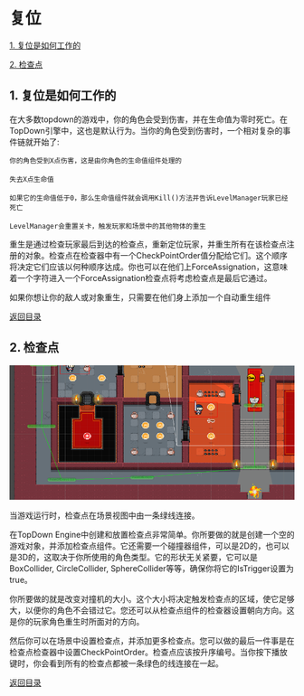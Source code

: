  <span id="mulu"></span>

# 复位              

[1. 复位是如何工作的](#1)  
 
[2. 检查点](#2)  
 
<p id="1"></p>              

## 1. 复位是如何工作的
 
在大多数topdown的游戏中，你的角色会受到伤害，并在生命值为零时死亡。在TopDown引擎中，这也是默认行为。当你的角色受到伤害时，一个相对复杂的事件链就开始了:

    你的角色受到X点伤害，这是由你角色的生命值组件处理的

    失去X点生命值

    如果它的生命值低于0，那么生命值组件就会调用Kill()方法并告诉LevelManager玩家已经死亡

    LevelManager会重置关卡，触发玩家和场景中的其他物体的重生

重生是通过检查玩家最后到达的检查点，重新定位玩家，并重生所有在该检查点注册的对象。检查点在检查器中有一个CheckPointOrder值分配给它们。这个顺序将决定它们应该以何种顺序达成。你也可以在他们上ForceAssignation，这意味着一个字符进入一个ForceAssignation检查点将考虑检查点是最后它通过。

如果你想让你的敌人或对象重生，只需要在他们身上添加一个自动重生组件
 
[返回目录](#mulu)

<p id="2"></p>              

## 2. 检查点
 
 ![示例图片](/images/checkpoints-1.png)

 当游戏运行时，检查点在场景视图中由一条绿线连接。

 在TopDown Engine中创建和放置检查点非常简单。你所要做的就是创建一个空的游戏对象，并添加检查点组件。它还需要一个碰撞器组件，可以是2D的，也可以是3D的，这取决于你所使用的角色类型。它的形状无关紧要，它可以是BoxCollider, CircleCollider, SphereCollider等等，确保你将它的IsTrigger设置为true。

你所要做的就是改变对撞机的大小。这个大小将决定触发检查点的区域，使它足够大，以便你的角色不会错过它。您还可以从检查点组件的检查器设置朝向方向。这是你的玩家角色重生时所面对的方向。

然后你可以在场景中设置检查点，并添加更多检查点。您可以做的最后一件事是在检查点检查器中设置CheckPointOrder。检查点应该按升序编号。当你按下播放键时，你会看到所有的检查点都被一条绿色的线连接在一起。

[返回目录](#mulu)
